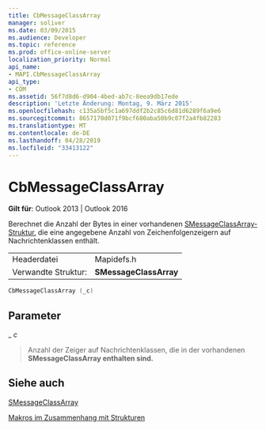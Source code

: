 ```yaml
---
title: CbMessageClassArray
manager: soliver
ms.date: 03/09/2015
ms.audience: Developer
ms.topic: reference
ms.prod: office-online-server
localization_priority: Normal
api_name:
- MAPI.CbMessageClassArray
api_type:
- COM
ms.assetid: 56f7d8d6-d904-4bed-ab7c-8eea9db17ede
description: 'Letzte Änderung: Montag, 9. März 2015'
ms.openlocfilehash: c135a5bf5c1a697ddf2b2c85c6d81d6289f6a9e6
ms.sourcegitcommit: 8657170d071f9bcf680aba50b9c07f2a4fb82283
ms.translationtype: MT
ms.contentlocale: de-DE
ms.lasthandoff: 04/28/2019
ms.locfileid: "33413122"
---
```

# <a name="cbmessageclassarray"></a>CbMessageClassArray

  
  
**Gilt für**: Outlook 2013 | Outlook 2016 
  
Berechnet die Anzahl der Bytes in einer vorhandenen [SMessageClassArray-Struktur,](smessageclassarray.md) die eine angegebene Anzahl von Zeichenfolgenzeigern auf Nachrichtenklassen enthält. 
  
|||
|:-----|:-----|
|Headerdatei  <br/> |Mapidefs.h  <br/> |
|Verwandte Struktur:  <br/> |**SMessageClassArray** <br/> |
   
```cpp
CbMessageClassArray (_c)
```

## <a name="parameters"></a>Parameter

 _ _c_
  
> Anzahl der Zeiger auf Nachrichtenklassen, die in der vorhandenen **SMessageClassArray enthalten sind.**
    
## <a name="see-also"></a>Siehe auch



[SMessageClassArray](smessageclassarray.md)


[Makros im Zusammenhang mit Strukturen](macros-related-to-structures.md)

